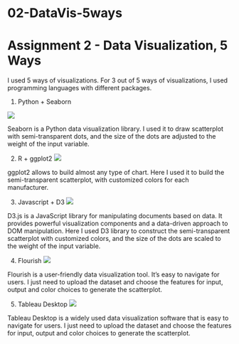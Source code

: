 # 02-DataVis-5ways

Assignment 2 - Data Visualization, 5 Ways  
===

I used 5 ways of visualizations. For 3 out of 5 ways of visualizations, I used programming languages with different packages. 
1. Python + Seaborn

![](https://raw.githubusercontent.com/audreyrr/a2-DataVis-5ways/main/img/Python.png) 

Seaborn is a Python data visualization library. I used it to draw scatterplot with semi-transparent dots, and the size of the dots are adjusted to the weight of the input variable.  

2. R + ggplot2
![](https://raw.githubusercontent.com/audreyrr/a2-DataVis-5ways/main/img/R.png) 

ggplot2 allows to build almost any type of chart. Here I used it to build the semi-transparent scatterplot, with customized colors for each manufacturer. 

3. Javascript + D3
![](https://raw.githubusercontent.com/audreyrr/a2-DataVis-5ways/main/img/D3.png) 

D3.js is a JavaScript library for manipulating documents based on data. It provides powerful visualization components and a data-driven approach to DOM manipulation.
Here I used D3 library to construct the semi-transparent scatterplot with customized colors, and the size of the dots are scaled to the weight of the input variable.

4. Flourish
![](https://raw.githubusercontent.com/audreyrr/a2-DataVis-5ways/main/img/Flourish.png)

Flourish is a user-friendly data visualization tool. It’s easy to navigate for users. I just need to upload the dataset and choose the features for input, output and color choices to generate the scatterplot. 

5. Tableau Desktop
![](https://raw.githubusercontent.com/audreyrr/a2-DataVis-5ways/main/img/Tableau.png)

Tableau Desktop is a widely used data visualization software that is easy to navigate for users. I just need to upload the dataset and choose the features for input, output and color choices to generate the scatterplot. 




